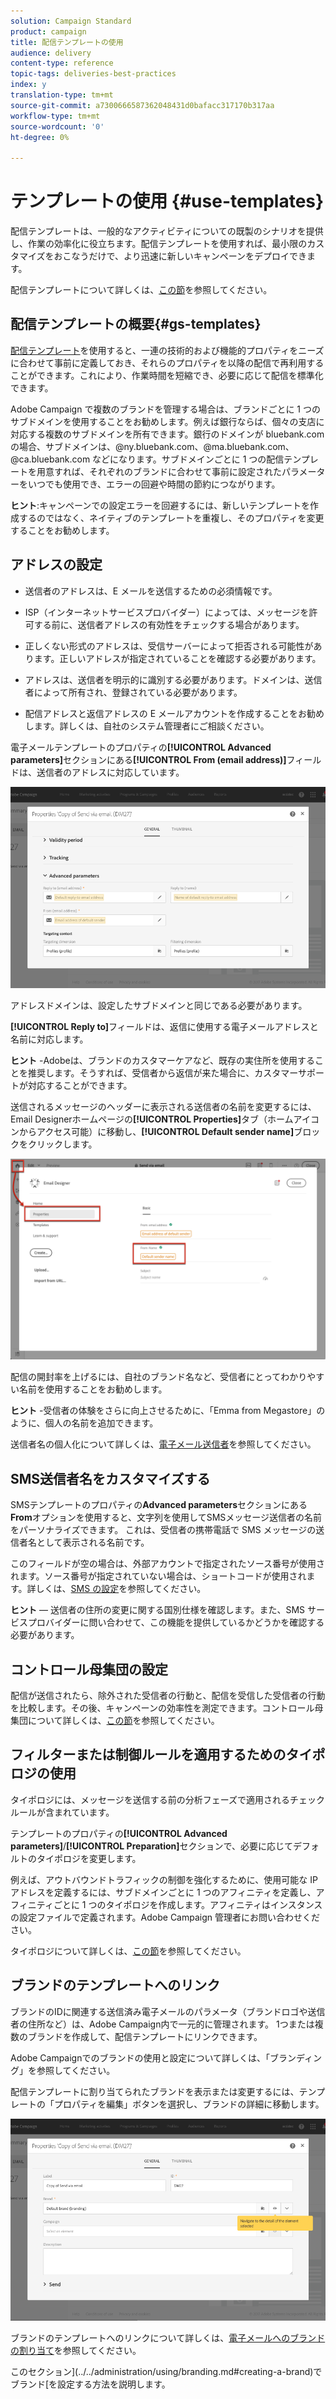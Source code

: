 ```yaml
---
solution: Campaign Standard
product: campaign
title: 配信テンプレートの使用
audience: delivery
content-type: reference
topic-tags: deliveries-best-practices
index: y
translation-type: tm+mt
source-git-commit: a7300666587362048431d0bafacc317170b317aa
workflow-type: tm+mt
source-wordcount: '0'
ht-degree: 0%

---
```



# テンプレートの使用 {#use-templates}

配信テンプレートは、一般的なアクティビティについての既製のシナリオを提供し、作業の効率化に役立ちます。配信テンプレートを使用すれば、最小限のカスタマイズをおこなうだけで、より迅速に新しいキャンペーンをデプロイできます。

配信テンプレートについて詳しくは、[この節](../../start/using/marketing-activity-templates.md)を参照してください。

## 配信テンプレートの概要{#gs-templates}

[配信テンプレート](../../start/using/marketing-activity-templates.md#creating-a-new-template)を使用すると、一連の技術的および機能的プロパティをニーズに合わせて事前に定義しておき、それらのプロパティを以降の配信で再利用することができます。これにより、作業時間を短縮でき、必要に応じて配信を標準化できます。

Adobe Campaign で複数のブランドを管理する場合は、ブランドごとに 1 つのサブドメインを使用することをお勧めします。例えば銀行ならば、個々の支店に対応する複数のサブドメインを所有できます。銀行のドメインが bluebank.com の場合、サブドメインは、@ny.bluebank.com、@ma.bluebank.com、@ca.bluebank.com などになります。サブドメインごとに 1 つの配信テンプレートを用意すれば、それぞれのブランドに合わせて事前に設定されたパラメーターをいつでも使用でき、エラーの回避や時間の節約につながります。

**ヒント**:キャンペーンでの設定エラーを回避するには、新しいテンプレートを作成するのではなく、ネイティブのテンプレートを重複し、そのプロパティを変更することをお勧めします。

## アドレスの設定

* 送信者のアドレスは、E メールを送信するための必須情報です。

* ISP（インターネットサービスプロバイダー）によっては、メッセージを許可する前に、送信者アドレスの有効性をチェックする場合があります。

* 正しくない形式のアドレスは、受信サーバーによって拒否される可能性があります。正しいアドレスが指定されていることを確認する必要があります。

* アドレスは、送信者を明示的に識別する必要があります。ドメインは、送信者によって所有され、登録されている必要があります。

* 配信アドレスと返信アドレスの E メールアカウントを作成することをお勧めします。詳しくは、自社のシステム管理者にご相談ください。

電子メールテンプレートのプロパティの&#x200B;**[!UICONTROL Advanced parameters]**&#x200B;セクションにある&#x200B;**[!UICONTROL From (email address)]**&#x200B;フィールドは、送信者のアドレスに対応しています。

![](assets/template-parameters.png)

アドレスドメインは、設定したサブドメインと同じである必要があります。

**[!UICONTROL Reply to]**&#x200B;フィールドは、返信に使用する電子メールアドレスと名前に対応します。

**ヒント** -Adobeは、ブランドのカスタマーケアなど、既存の実住所を使用することを推奨します。そうすれば、受信者から返信が来た場合に、カスタマーサポートが対応することができます。

送信されるメッセージのヘッダーに表示される送信者の名前を変更するには、Email Designerホームページの&#x200B;**[!UICONTROL Properties]**&#x200B;タブ（ホームアイコンからアクセス可能）に移動し、**[!UICONTROL Default sender name]**&#x200B;ブロックをクリックします。

![](assets/template-content.png)

配信の開封率を上げるには、自社のブランド名など、受信者にとってわかりやすい名前を使用することをお勧めします。

**ヒント** -受信者の体験をさらに向上させるために、「Emma from Megastore」のように、個人の名前を追加できます。

送信者名の個人化について詳しくは、[電子メール送信者](../../designing/using/subject-line.md#email-sender)を参照してください。

## SMS送信者名をカスタマイズする

SMSテンプレートのプロパティの&#x200B;**Advanced parameters**&#x200B;セクションにある&#x200B;**From**&#x200B;オプションを使用すると、文字列を使用してSMSメッセージ送信者の名前をパーソナライズできます。 これは、受信者の携帯電話で SMS メッセージの送信者名として表示される名前です。

このフィールドが空の場合は、外部アカウントで指定されたソース番号が使用されます。ソース番号が指定されていない場合は、ショートコードが使用されます。詳しくは、[SMS の設定](../../administration/using/configuring-sms-channel.md)を参照してください。

**ヒント**  — 送信者の住所の変更に関する国別仕様を確認します。また、SMS サービスプロバイダーに問い合わせて、この機能を提供しているかどうかを確認する必要があります。

## コントロール母集団の設定

配信が送信されたら、除外された受信者の行動と、配信を受信した受信者の行動を比較します。その後、キャンペーンの効率性を測定できます。コントロール母集団について詳しくは、[この節](../../sending/using/control-group.md)を参照してください。

## フィルターまたは制御ルールを適用するためのタイポロジの使用

タイポロジには、メッセージを送信する前の分析フェーズで適用されるチェックルールが含まれています。

テンプレートのプロパティの&#x200B;**[!UICONTROL Advanced parameters]**/**[!UICONTROL Preparation]**&#x200B;セクションで、必要に応じてデフォルトのタイポロジを変更します。

例えば、アウトバウンドトラフィックの制御を強化するために、使用可能な IP アドレスを定義するには、サブドメインごとに 1 つのアフィニティを定義し、アフィニティごとに 1 つのタイポロジを作成します。アフィニティはインスタンスの設定ファイルで定義されます。Adobe Campaign 管理者にお問い合わせください。

タイポロジについて詳しくは、[この節](../../sending/using/managing-typologies.md)を参照してください。

## ブランドのテンプレートへのリンク

ブランドのIDに関連する送信済み電子メールのパラメータ（ブランドロゴや送信者の住所など）は、Adobe Campaign内で一元的に管理されます。 1つまたは複数のブランドを作成して、配信テンプレートにリンクできます。

Adobe Campaignでのブランドの使用と設定について詳しくは、「ブランディング」を参照してください。

配信テンプレートに割り当てられたブランドを表示または変更するには、テンプレートの「プロパティを編集」ボタンを選択し、ブランドの詳細に移動します。

![](assets/template-brand.png)

ブランドのテンプレートへのリンクについて詳しくは、[電子メールへのブランドの割り当て](../../administration/using/branding.md#assigning-a-brand-to-an-email)を参照してください。

このセクション](../../administration/using/branding.md#creating-a-brand)でブランド[を設定する方法を説明します。
